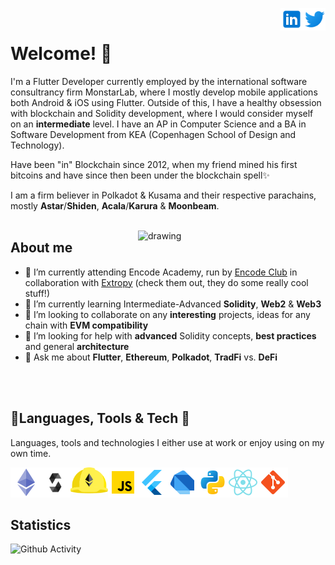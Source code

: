 <a href="https://twitter.com/oliverhduedam" rel="nofollow"> <img align="right"
            src="./twitter_logo.svg"
            alt="Twitter" height="36px" style="max-width: 100%;"> </a>
    <a href="https://www.linkedin.com/in/oliver-h-duedam/" rel="nofollow"> <img align="right"
            src="./linkedin_logo.svg"
            alt="LinkedIn" height="36px" style="max-width: 100%;"> </a>
<br>

# Welcome! 🚀

I'm a Flutter Developer currently employed by the international software consultrancy firm MonstarLab, where I mostly develop mobile applications both Android & iOS using Flutter.
Outside of this, I have a healthy obsession with blockchain and Solidity development, where I would consider myself on an **intermediate** level.
I have an AP in Computer Science and a BA in Software Development from KEA (Copenhagen School of Design and Technology).

Have been "in" Blockchain since 2012, when my friend mined his first bitcoins and have since then been under the blockchain spell✨

I am a firm believer in Polkadot & Kusama and their respective parachains, mostly **Astar**/**Shiden**, **Acala**/**Karura** & **Moonbeam**.
</br>
</br>

<img align="right" src="https://thumbs.gfycat.com/EqualPowerfulKoodoo-size_restricted.gif" alt="drawing" width="300"/>

## About me
- 🔭 I’m currently attending Encode Academy, run by [Encode Club](https://www.encode.club/) in collaboration with [Extropy](https://extropy.io/) (check them out, they do some really cool stuff!)
- 🌱 I’m currently learning Intermediate-Advanced **Solidity**, **Web2** & **Web3**
- 👯 I’m looking to collaborate on any **interesting** projects, ideas for any chain with **EVM compatibility**
- 🤔 I’m looking for help with **advanced** Solidity concepts, **best practices** and general **architecture**
- 💬 Ask me about **Flutter**, **Ethereum**, **Polkadot**, **TradFi** vs. **DeFi**

</br>
<br>

## 🔨Languages, Tools & Tech 👷
Languages, tools and technologies I either use at work or enjoy using on my own time.
<p>
    <a href="https://ethereum.org" rel="nofollow"> <img align="left"
            src="./ethereum_logo.png"
            alt="Ethereum" height="48px" style="max-width: 100%;"> </a>
    <a href="https://soliditylang.org" rel="nofollow"> <img align="left"
            src="./solidity_logo.svg"
            alt="Solidity" height="48px" style="max-width: 100%;"> </a>
    <a href="https://hardhat.org/" rel="nofollow"><img align="left" alt="Hardhat" height="42px"
            src="./hardhat_logo.svg"
            style="max-width: 100%;"></a>
    <a href="https://www.javascript.com/" rel="nofollow"> <img align="left" alt="Javascript" height="48px"
            src="./javascript_logo.png"
            style="max-width: 100%;"> </a>
    <a href="https://flutter.dev/" rel="nofollow"><img align="left" alt="Flutter" height="48px"
            src="./flutter_logo.png"
            style="max-width: 100%;"></a>
    <a href="https://dart.dev/" rel="nofollow"><img align="left" alt="Dart" height="48px"
            src="./dart_logo.png"
            style="max-width: 100%;"></a>
    <a href="https://www.python.org/" rel="nofollow"> <img align="left"
            src="./python_logo.png"
            alt="Python" height="48px" style="max-width: 100%;"> </a>
    <a href="https://reactjs.org/" rel="nofollow"> <img align="left" alt="React" height="48px"
            src="./react_logo.png"
            style="max-width: 100%;"></a>
    <a href="https://git-scm.com/" rel="nofollow"> <img
            src="./git_logo.png"
            align="left" alt="Git" height="48px" style="max-width: 100%;"> </a>
</p>

<br>
<br>
<br>

## Statistics
![Github Activity](https://github-readme-stats.vercel.app/api?username=redrocket94&show_icons=true&theme=synthwave)


